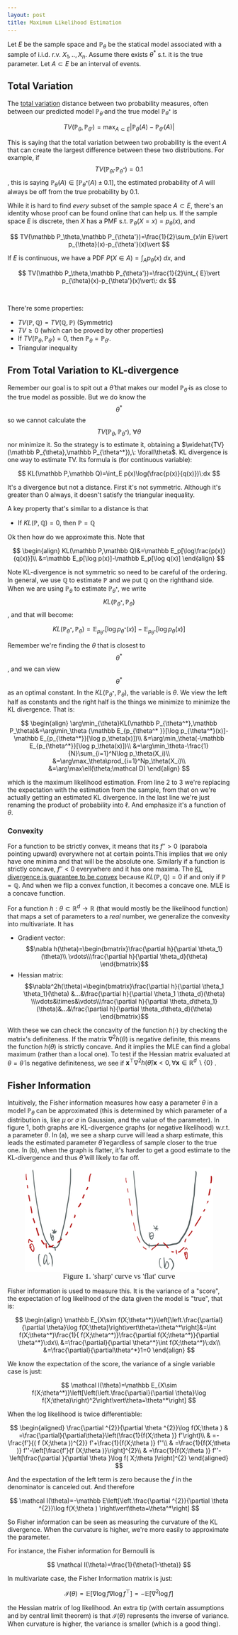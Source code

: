 ```yaml
---
layout: post
title: Maximum Likelihood Estimation
---
```


Let $E$ be the sample space and $\mathbb P_\theta$ be the statical model associated with a sample of i.i.d. r.v. $X_1,..,X_n$. Assume there exists $\theta^*$ s.t. it is the true parameter. Let $A\subset E$ be an interval of events. 

## Total Variation

The <u>total variation</u> distance between two probability measures, often between our predicted model $\mathbb P_{\hat\theta}$ and the true model $\mathbb P_{\theta^*}$ is 

$$
TV(\mathbb P_\theta,\mathbb P_{\theta'})=\max_{A\subset E}\vert\mathbb P_\theta(A)-\mathbb P_{\theta'}(A)\vert
$$

This is saying that the total variation between two probability is the event $A$ that can create the largest difference between these two distributions. For example, if $$TV(\mathbb P_{\hat\theta}, \mathbb P_{\theta^*})=0.1$$, this is saying $\mathbb P_{\hat\theta}(A)\in[\mathbb P_{\theta^*}(A)\pm 0.1]$, the estimated probability of $A$ will always be off from the true probability by 0.1. 

While it is hard to find *every* subset of the sample space $A\subset E$, there's an identity whose proof can be found online that can help us. If the sample space $E$ is discrete, then $X$ has a PMF s.t. $\mathbb P_\theta(X=x)=p_\theta(x)$, and 

$$
TV(\mathbb P_\theta,\mathbb P_{\theta'})=\frac{1}{2}\sum_{x\in E}\vert p_{\theta}(x)-p_{\theta'}(x)\vert
$$

If $E$ is continuous, we have a PDF $P(X\in A)=\displaystyle \int_A p_\theta(x)\:dx$, and 

$$
TV(\mathbb P_\theta,\mathbb P_{\theta'})=\frac{1}{2}\int_{ E}\vert p_{\theta}(x)-p_{\theta'}(x)\vert\: dx
$$

<br>

There're some properties:

- $TV(\mathbb P,\mathbb Q)=TV(\mathbb Q,\mathbb P)$ (Symmetric)
- $TV\geq 0$ (which can be proved by other properties)
- If $TV(\mathbb P_\theta,\mathbb P_{\theta'})=0$, then $\mathbb P_\theta = \mathbb P_{\theta'}$. 
- Triangular inequality



## From Total Variation to KL-divergence

Remember our goal is to spit out a $\hat\theta$ that makes our model $\mathbb P_{\hat\theta}$ is as close to the true model as possible. But we do know the $$\theta^*$$ so we cannot calculate the $$TV(\mathbb P_{\theta},\mathbb P_{\theta^*}),\: \forall\theta$$ nor minimize it. So the strategy is to estimate it, obtaining a $\widehat{TV}(\mathbb P_{\theta},\mathbb P_{\theta^*}),\: \forall\theta$. KL divergence is one way to estimate TV. Its formula is (for continuous variable):

$$
KL(\mathbb P,\mathbb Q)=\int_E p(x)\log(\frac{p(x)}{q(x)})\:dx
$$

It's a divergence but not a distance. First it's not symmetric. Although it's greater than 0 always, it doesn't satisfy the triangular inequality. 

A key property that's similar to a distance is that 

- If $KL(\mathbb P, \mathbb Q)=0$, then $\mathbb P=\mathbb Q$

Ok then how do we approximate this. Note that 

$$
\begin{align}
KL(\mathbb P,\mathbb Q)&=\mathbb E_p[\log\frac{p(x)}{q(x)}]\\
&=\mathbb E_p[\log p(x)]-\mathbb E_p[\log q(x)]
\end{align}
$$

Note KL-divergence is not symmetric so need to be careful of the ordering. In general, we use $\mathbb Q$ to estimate $\mathbb P$ and we put $\mathbb Q$ on the righthand side. When we are using $\mathbb P_\theta$ to estimate $\mathbb P_{\theta^*}$, we write $$KL(\mathbb P_{\theta^*},\mathbb P_\theta)$$, and that will become: 

$$
KL(\mathbb P_{\theta^*},\mathbb P_\theta)=\mathbb E_{p_{\theta^*
}}[\log p_{\theta^*}(x)]-\mathbb E_{p_{\theta^*}}[\log p_\theta(x)]
$$

Remember we're finding the $\theta$ that is closest to $$\theta^*$$, and we can view $$\theta^*$$ as an optimal constant. In the $KL(\mathbb P_{\theta^*},\mathbb P_\theta)$, the variable is $\theta$. We view the left half as constants and the right half is the things we minimize to minimize the KL divergence. That is:

$$
\begin{align}
\arg\min_{\theta}KL(\mathbb P_{\theta^*},\mathbb P_\theta)&=\arg\min_\theta (\mathbb E_{p_{\theta^*
}}[\log p_{\theta^*}(x)]-\mathbb E_{p_{\theta^*}}[\log p_\theta(x)])\\
&=\arg\min_\theta(-\mathbb E_{p_{\theta^*}}[\log p_\theta(x)])\\
&=\arg\min_\theta-\frac{1}{N}\sum_{i=1}^N\log p_\theta(X_i)\\
&=\arg\max_\theta\prod_{i=1}^Np_\theta(X_i)\\
&=\arg\max\ell(\theta;\mathcal D)
\end{align}
$$

which is the maximum likelihood estimation. From line 2 to 3 we're replacing the expectation with the estimation from the sample, from that on we're actually getting an estimated KL divergence. In the last line we're just renaming the product of probability into $\ell$. And emphasize it's a function of $\theta$. 

### Convexity

For a function to be strictly convex, it means that its $f''>0$ (parabola pointing upward) everywhere not at certain points.This implies that we only have one minima and that will be the absolute one. Similarly if a function is strictly concave, $f''<0$ everywhere and it has one maxima. The <u>KL divergence is guarantee to be convex</u> because $KL(\mathbb P, \mathbb Q)=0$ if and only if $\mathbb P=\mathbb Q$. And when we flip a convex function, it becomes a concave one. MLE is a concave function. 



For a function $h:\theta\subset\mathbb R^d\rightarrow\mathbb R$ (that would mostly be the likelihood function) that maps a set of parameters to a *real* number, we generalize the convexity into multivariate. It has

- Gradient vector: $$\nabla h(\theta)=\begin{bmatrix}\frac{\partial h}{\partial \theta_1}(\theta)\\ \vdots\\\frac{\partial h}{\partial \theta_d}(\theta) \end{bmatrix}$$
- Hessian matrix: $$\nabla^2h(\theta)=\begin{bmatrix}\frac{\partial h}{\partial \theta_1 \theta_1}(\theta) &…&\frac{\partial h}{\partial \theta_1 \theta_d}(\theta)  \\\vdots&\times&\vdots\\\frac{\partial h}{\partial \theta_d\theta_1}(\theta)&…&\frac{\partial h}{\partial \theta_d\theta_d}(\theta)  \end{bmatrix}$$

With these we can check the concavity of the function $h(·)$ by checking the matrix's definiteness. If the matrix $\nabla^2h(\theta)$ is negative definite, this means the function $h(\theta)$ is strictly concave. And it implies the MLE can find a global maximum (rather than a local one). To test if the Hessian matrix evaluated at $\theta =\hat \theta$ is negative definiteness, we see if $\mathbf x^\top \nabla^2h(\hat \theta)\mathbf x<0,\forall\mathbf x\in\mathbb R^d\backslash \{0\}$ . 



## Fisher Information

Intuitively, the Fisher information measures how easy a parameter $\theta$ in a model $\mathbb P_\theta$ can be approximated (this is determined by which parameter of a distribution is, like $\mu$ or $\sigma$ in Gaussian, and the value of the parameter). In figure 1, both graphs are KL-divergence graphs (or negative likelihood) w.r.t. a parameter $\theta$. In (a), we see a sharp curve will lead a sharp estimate, this leads the estimated parameter $\hat\theta$ regardless of sample closer to the true one. In (b), when the graph is flatter, it's harder to get a good estimate to the KL-divergence and thus $\hat\theta$ will likely to far off. 

 <figure><img style="align-content: center; margin-left: auto; margin-right: auto; display: block;" src="../assets/graph29.png">
  <figcaption style="text-align: center; font-family: MJXc-TeX-math-I,MJXc-TeX-math-Ix,MJXc-TeX-math-Iw; font-size: 1.1rem;">Figure 1. 'sharp' curve vs 'flat' curve </figcaption>
</figure>

Fisher information is used to measure this. It is the variance of a "score", the expectation of log likelihood of the data given the model is "true", that is:

$$
\begin{align}
\mathbb E_{X\sim f(X;\theta^*)}\left[\left.\frac{\partial}{\partial \theta}\log f(X;\theta)\right\vert\theta=\theta^*\right]&=\int f(X;\theta^*)\frac{1}{ f(X;\theta^*)}\frac{\partial f(X;\theta^*)}{\partial \theta^*}\:dx\\
&=\frac{\partial}{\partial \theta^*}\int f(X;\theta^*)\:dx\\
&=\frac{\partial}{\partial\theta^*}1=0
\end{align}
$$

We know the expectation of the score, the variance of a single variable case is just:

$$
\mathcal I(\theta)=\mathbb E_{X\sim f(X;\theta^*)}\left[\left(\left.\frac{\partial}{\partial \theta}\log f(X;\theta)\right)^2\right\vert\theta=\theta^*\right]
$$

When the log likelihood is twice differentiable:

$$
\begin{aligned}
\frac{\partial ^{2}}{\partial \theta ^{2}}\log f(X;\theta ) 
 & =\frac{\partial}{\partial\theta}\left(\frac{1}{f(X;\theta )} f'\right)\\
 & =-\frac{f'}{( f (X;\theta ))^{2}} f'+\frac{1}{f(X;\theta )} f''\\
 & =\frac{1}{f(X;\theta )} f''-\left[\frac{f'}{f (X;\theta )}\right]^{2}\\
 & =\frac{1}{f(X;\theta )} f''-\left[\frac{\partial }{\partial \theta }\log f( X;\theta )\right]^{2}
\end{aligned}
$$

And the expectation of the left term is zero because the $f$ in the denominator is canceled out. And therefore

$$
\mathcal I(\theta)=-\mathbb E\left[\left.\frac{\partial ^{2}}{\partial \theta ^{2}}\log f(X;\theta ) \right\vert\theta=\theta^*\right]
$$

So Fisher information can be seen as measuring the curvature of the KL divergence. When the curvature is higher, we're more easily to approximate the parameter. 

For instance, the Fisher information for Bernoulli is 

$$
\mathcal I(\theta)=\frac{1}{\theta(1-\theta)}
$$

In multivariate case, the Fisher Information matrix is just:

$$
\mathcal I(\theta)=\mathbb E[\nabla \log f \nabla\log f^\top]=-\mathbb E[\nabla^2\log f]
$$

the Hessian matrix of log likelihood. An extra tip (with certain assumptions and by central limit theorem) is that $\mathcal I(\theta)$ represents the inverse of variance. When curvature is higher, the variance is smaller (which is a good thing).  

